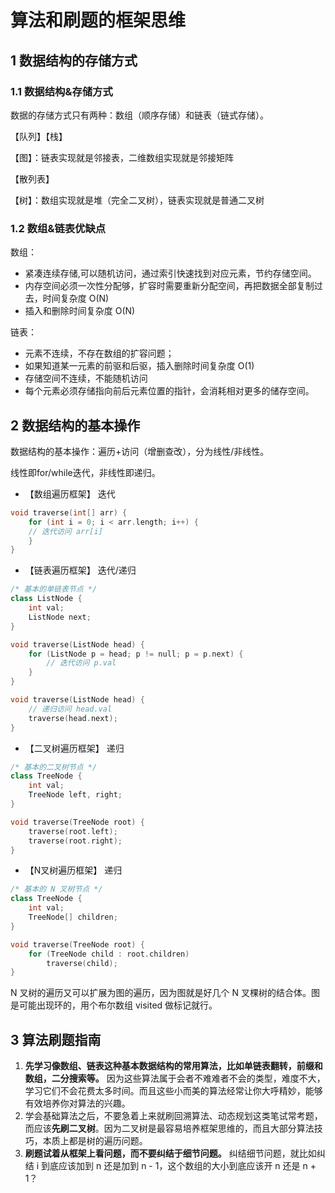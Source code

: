 # 算法和刷题的框架思维


## 1 数据结构的存储方式

### 1.1 数据结构&存储方式

数据的存储方式只有两种：数组（顺序存储）和链表（链式存储）。

【队列】【栈】

【图】：链表实现就是邻接表，二维数组实现就是邻接矩阵

【散列表】

【树】：数组实现就是堆（完全二叉树），链表实现就是普通二叉树

### 1.2 数组&链表优缺点

数组：

- 紧凑连续存储,可以随机访问，通过索引快速找到对应元素，节约存储空间。
- 内存空间必须⼀次性分配够，扩容时需要重新分配空间，再把数据全部复制过去，时间复杂度 O(N)
- 插⼊和删除时间复杂度 O(N)  

链表：

- 元素不连续，不存在数组的扩容问题；
- 如果知道某⼀元素的前驱和后驱，插入删除时间复杂度 O(1)
- 存储空间不连续，不能随机访问
- 每个元素必须存储指向前后元素位置的指针，会消耗相对更多的储存空间。  

## 2 数据结构的基本操作

数据结构的基本操作：遍历+访问（增删查改），分为线性/非线性。

线性即for/while迭代，非线性即递归。

- 【数组遍历框架】 迭代

```c++
void traverse(int[] arr) {
	for (int i = 0; i < arr.length; i++) {
	// 迭代访问 arr[i]
	}
}
```

- 【链表遍历框架】 迭代/递归

```c++
/* 基本的单链表节点 */
class ListNode {
	int val;
	ListNode next;
}

void traverse(ListNode head) {
	for (ListNode p = head; p != null; p = p.next) {
		// 迭代访问 p.val
	}
}

void traverse(ListNode head) {
    // 递归访问 head.val
	traverse(head.next);
}
```

- 【二叉树遍历框架】 递归

```c++
/* 基本的⼆叉树节点 */
class TreeNode {
	int val;
	TreeNode left, right;
}

void traverse(TreeNode root) {
	traverse(root.left);
	traverse(root.right);
}
```

- 【N叉树遍历框架】 递归

```c++
/* 基本的 N 叉树节点 */
class TreeNode {
	int val;
	TreeNode[] children;
}

void traverse(TreeNode root) {
	for (TreeNode child : root.children)
		traverse(child);
}
```

N 叉树的遍历又可以扩展为图的遍历，因为图就是好几个 N 叉棵树的结合体。图是可能出现环的，用个布尔数组 visited 做标记就行。  

## 3 算法刷题指南

1. **先学习像数组、链表这种基本数据结构的常用算法，比如单链表翻转，前缀和数组，二分搜索等。**  因为这些算法属于会者不难难者不会的类型，难度不大，学习它们不会花费太多时间。而且这些小而美的算法经常让你大呼精妙，能够有效培养你对算法的兴趣。  
2. 学会基础算法之后，不要急着上来就刷回溯算法、动态规划这类笔试常考题，而应该**先刷⼆叉树**。因为⼆叉树是最容易培养框架思维的，而且⼤部分算法技巧，本质上都是树的遍历问题。
3. **刷题试着从框架上看问题，而不要纠结于细节问题。**  纠结细节问题，就比如纠结 i 到底应该加到 n 还是加到 n - 1，这个数组的⼤⼩到底应该开 n 还是 n + 1？  










